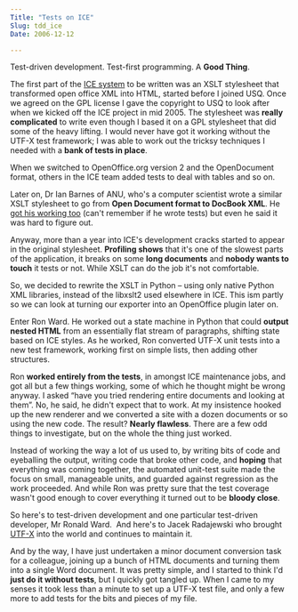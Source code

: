 ```yaml
---
Title: "Tests on ICE"
Slug: tdd_ice
Date: 2006-12-12

---
```

<div>

Test-driven development. Test-first programming. A **Good Thing**.

The first part of the [ICE system](http://ice.usq.edu.au/) to be written
was an XSLT stylesheet that transformed open office XML into HTML,
started before I joined USQ. Once we agreed on the GPL license I gave
the copyright to USQ to look after when we kicked off the ICE project in
mid 2005. The stylesheet was **really complicated** to write even though
I based it on a GPL stylesheet that did some of the heavy lifting. I
would never have got it working without the UTF-X test framework; I was
able to work out the tricksy techniques I needed with a **bank of tests
in place**.

When we switched to OpenOffice.org version 2 and the OpenDocument
format, others in the ICE team added tests to deal with tables and so
on.

Later on, Dr Ian Barnes of ANU, who's a computer scientist wrote a
similar XSLT stylesheet to go from **Open Document format to DocBook
XML**. He [got his working
too](http://www.apsr.edu.au/publications/preservation_of_word_processing_documents.html)
(can't remember if he wrote tests) but even he said it was hard to
figure out.

Anyway, more than a year into ICE's development cracks started to appear
in the original stylesheet. **Profiling shows** that it's one of the
slowest parts of the application, it breaks on some **long documents**
and **nobody wants to touch** it tests or not. While XSLT can do the job
it's not comfortable.

So, we decided to rewrite the XSLT in Python – using only native Python
XML libraries, instead of the libxslt2 used elsewhere in ICE. This ism
partly so we can look at turning our exporter into an OpenOffice plugin
later on.

Enter Ron Ward. He worked out a state machine in Python that could
**output nested HTML** from an essentially flat stream of paragraphs,
shifting state based on ICE styles. As he worked, Ron converted UTF-X
unit tests into a new test framework, working first on simple lists,
then adding other structures.

Ron **worked entirely from the tests**, in amongst ICE maintenance jobs,
and got all but a few things working, some of which he thought might be
wrong anyway. I asked “have you tried rendering entire documents and
looking at them”. No, he said, he didn't expect that to work. At my
insistence hooked up the new renderer and we converted a site with a
dozen documents or so using the new code. The result? **Nearly
flawless**. There are a few odd things to investigate, but on the whole
the thing just worked.

Instead of working the way a lot of us used to, by writing bits of code
and eyeballing the output, writing code that broke other code, and
**hoping** that everything was coming together, the automated unit-test
suite made the focus on small, manageable units, and guarded against
regression as the work proceeded. And while Ron was pretty sure that the
test coverage wasn't good enough to cover everything it turned out to be
**bloody close**.

So here's to test-driven development and one particular test-driven
developer, Mr Ronald Ward.  And here's to Jacek Radajewski who brought
[UTF-X](http://utf-x.sourceforge.net/) into the world and continues to
maintain it.

And by the way, I have just undertaken a minor document conversion task
for a colleague, joining up a bunch of HTML documents and turning them
into a single Word document. It was pretty simple, and I started to
think I'd **just do it without tests**, but I quickly got tangled up.
When I came to my senses it took less than a minute to set up a UTF-X
test file, and only a few more to add tests for the bits and pieces of
my file.

</div>
